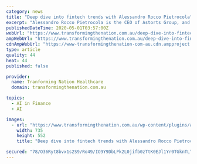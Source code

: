 ```yaml
---
category: news
title: "Deep dive into fintech trends with Alessandro Rocco Pietrocola"
excerpt: "Alessandro Rocco Pietrocola is the CEO of Astorts Group, and is a successful entrepreneur based out of London who operates businesses all around the world including in Eastern"
publishedDateTime: 2020-05-01T03:57:00Z
webUrl: "https://www.transformingthenation.com.au/deep-dive-into-fintech-trends-with-alessandro-rocco-pietrocola/"
ampWebUrl: "https://www.transformingthenation.com.au/deep-dive-into-fintech-trends-with-alessandro-rocco-pietrocola/amp/"
cdnAmpWebUrl: "https://www-transformingthenation-com-au.cdn.ampproject.org/c/s/www.transformingthenation.com.au/deep-dive-into-fintech-trends-with-alessandro-rocco-pietrocola/amp/"
type: article
quality: 44
heat: 44
published: false

provider:
  name: Tranforming Nation Healthcare
  domain: transformingthenation.com.au

topics:
  - AI in Finance
  - AI

images:
  - url: "https://www.transformingthenation.com.au/wp-content/plugins/accelerated-mobile-pages/images/SD-default-image.png"
    width: 735
    height: 552
    title: "Deep dive into fintech trends with Alessandro Rocco Pietrocola"

secured: "78/O36Ryt8bvx1s2S9/Ro49/IO9Y9DbLPk2L0jifb0zTtK0EJl1Yr0TGknTLTrdW1SsP22UV6LQUhxS39cZH3Xo1welAjHkoLlQuY5jPUKG2bJIG66VOh29uAJDl1QXFaJOb8Hs458Ptbpky6sbRB2w1eri2VPDN2RLlNcrQ/BrYRfbT23XsDYRWfEZNXYp+AiBT7i5V43qfJ6mLiaNNrN4Okn+aWSQg8KbZ3iYKFqKMd2373pe4yfbf31bhOIclaOnuTfK1vzcDyQtYeHWPyx500Fj8cNTV1sMBjE39DkhTA3u+VCT+MtX/KdvbY7yc;G0QmPxqrxrjgJ/LcOwPrZg=="
---
```


